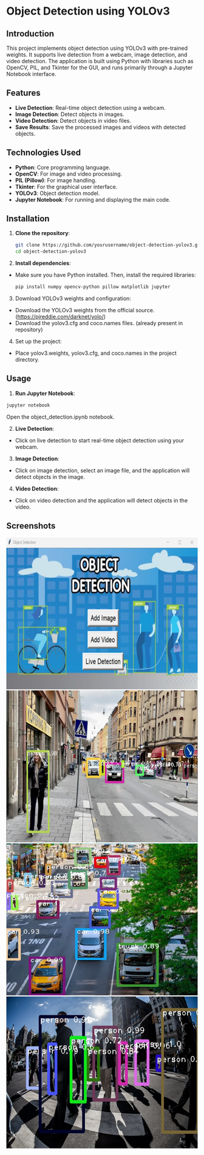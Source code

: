 # Object Detection using YOLOv3

## Introduction
This project implements object detection using YOLOv3 with pre-trained weights. It supports live detection from a webcam, image detection, and video detection. The application is built using Python with libraries such as OpenCV, PIL, and Tkinter for the GUI, and runs primarily through a Jupyter Notebook interface.

## Features
- **Live Detection**: Real-time object detection using a webcam.
- **Image Detection**: Detect objects in images.
- **Video Detection**: Detect objects in video files.
- **Save Results**: Save the processed images and videos with detected objects.

## Technologies Used
- **Python**: Core programming language.
- **OpenCV**: For image and video processing.
- **PIL (Pillow)**: For image handling.
- **Tkinter**: For the graphical user interface.
- **YOLOv3**: Object detection model.
- **Jupyter Notebook**: For running and displaying the main code.

## Installation
1. **Clone the repository**:
   ```bash
   git clone https://github.com/yourusername/object-detection-yolov3.git
   cd object-detection-yolov3
   ```
2. **Install dependencies**:
- Make sure you have Python installed. Then, install the required libraries:
   ```bash
   pip install numpy opencv-python pillow matplotlib jupyter
   ```
3. Download YOLOv3 weights and configuration:

- Download the YOLOv3 weights from the official source. (https://pjreddie.com/darknet/yolo/)
- Download the yolov3.cfg and coco.names files. (already present in repository)

4. Set up the project:

- Place yolov3.weights, yolov3.cfg, and coco.names in the project directory.

## Usage

1. **Run Jupyter Notebook**:

  ```bash
  jupyter notebook
  ```
Open the object_detection.ipynb notebook.

2. **Live Detection**:

- Click on live detection to start real-time object detection using your webcam.

3. **Image Detection**:

- Click on image detection, select an image file, and the application will detect objects in the image.

4. **Video Detection**:

- Click on video detection and the application will detect objects in the video.

## Screenshots

<img src="./screenshots/main-page.png" width="700" height="400" alt="Main Screen">

<img src="./screenshots/street_detected.jpg" width="700" height="400"  alt="Sample 1">

<img src="./screenshots/cars_detect.jpg" width="700" height="400"  alt="Sample 2">

<img src="./screenshots/image3_output.jpg" width="700" height="400"  alt="Sample 3">
